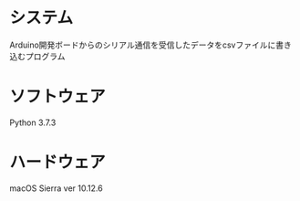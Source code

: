 # システム
Arduino開発ボードからのシリアル通信を受信したデータをcsvファイルに書き込むプログラム

# ソフトウェア
Python 3.7.3

# ハードウェア
macOS Sierra ver 10.12.6
